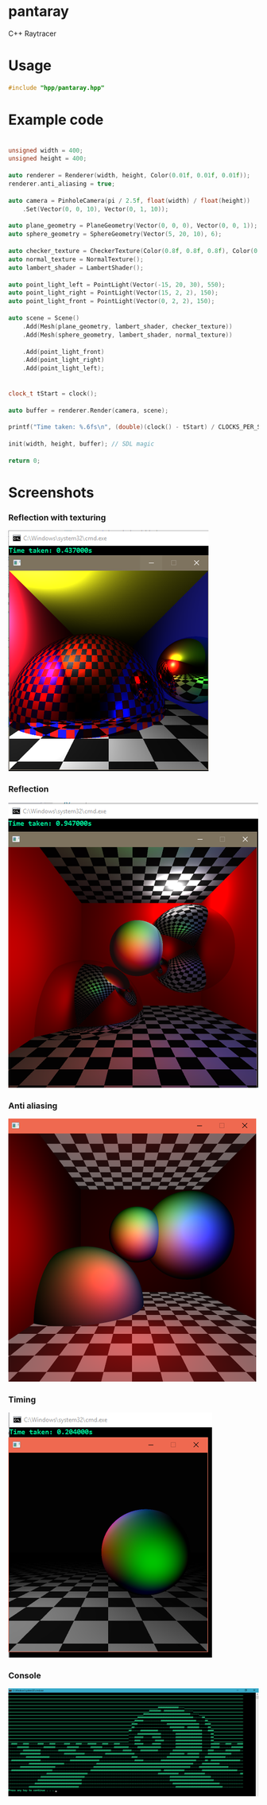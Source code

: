 # pantaray
C++ Raytracer

# Usage
```cpp
#include "hpp/pantaray.hpp"
```

# Example code

```cpp

unsigned width = 400;
unsigned height = 400;

auto renderer = Renderer(width, height, Color(0.01f, 0.01f, 0.01f));
renderer.anti_aliasing = true;

auto camera = PinholeCamera(pi / 2.5f, float(width) / float(height))
    .Set(Vector(0, 0, 10), Vector(0, 1, 10));

auto plane_geometry = PlaneGeometry(Vector(0, 0, 0), Vector(0, 0, 1));
auto sphere_geometry = SphereGeometry(Vector(5, 20, 10), 6);

auto checker_texture = CheckerTexture(Color(0.8f, 0.8f, 0.8f), Color(0.1f, 0.1f, 0.1f));
auto normal_texture = NormalTexture();
auto lambert_shader = LambertShader();

auto point_light_left = PointLight(Vector(-15, 20, 30), 550);
auto point_light_right = PointLight(Vector(15, 2, 2), 150);
auto point_light_front = PointLight(Vector(0, 2, 2), 150);

auto scene = Scene()
    .Add(Mesh(plane_geometry, lambert_shader, checker_texture))
    .Add(Mesh(sphere_geometry, lambert_shader, normal_texture))

    .Add(point_light_front)
    .Add(point_light_right)
    .Add(point_light_left);

    
clock_t tStart = clock();

auto buffer = renderer.Render(camera, scene);

printf("Time taken: %.6fs\n", (double)(clock() - tStart) / CLOCKS_PER_SEC);

init(width, height, buffer); // SDL magic

return 0;

```


# Screenshots

### Reflection with texturing
![reflection example](assets/example_anti_reflection_and_texturing.png)

### Reflection
![reflection example](assets/sdl_example_reflection.png)

### Anti aliasing
![sdl example](assets/sdl_example_anti_aliasing.png)

### Timing
![sdl timing exmaple](assets/sdl_example_timing.png)

### Console
![console example](assets/console_example.png)
